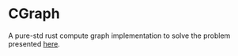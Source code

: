 # CGraph

A pure-std rust compute graph implementation to solve the problem presented [here](https://github.com/RainwayApp/low-level-homework/blob/909d25160f8d03e82e74744ff1823fd81d56a841/README.md).
